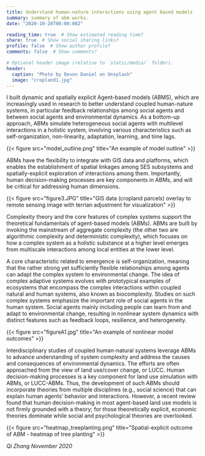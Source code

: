 ```yaml
---
title: Understand human-nature interactions using agent based models
summary: summary of abm works.
date: "2020-10-28T00:00:00Z"

reading_time: true  # Show estimated reading time?
share: true  # Show social sharing links?
profile: false  # Show author profile?
comments: false  # Show comments?

# Optional header image (relative to `static/media/` folder).
header:
  caption: "Photo by Devon Daniel on Unsplash"
  image: "cropland1.jpg"
---
```


I built dynamic and spatially explicit Agent-based models (ABMS), which are increasingly used in research to better understand coupled human-nature systems, in particular feedback relationships among social agents and between social agents and environmental dynamics. As a bottom-up approach, ABMs simulate heterogeneous social agents with multilevel interactions in a holistic system, involving various characteristics such as self-organization, non-linearity, adaptation, learning, and time lags. 

{{< figure src="model_outline.png" title="An example of model outline" >}}

ABMs have the flexibility to integrate with GIS data and platforms, which enables the establishment of spatial linkages among SES subsystems and spatially-explicit exploration of interactions among them. Importantly, human decision-making processes are key components in ABMs, and will be critical for addressing human dimensions.

{{< figure src="figure3.JPG" title="GIS data (cropland parcels) overlay to remote sensing image with terrian adjustment for visualization" >}}

Complexity theory and the core features of complex systems support the theoretical fundamentals of agent-based models (ABMs). ABMs are built by invoking the mainstream of aggregate complexity (the other two are algorithmic complexity and deterministic complexity), which focuses on how a complex system as a holistic substance at a higher level emerges from multiscale interactions among local entities at the lower level. 

A core characteristic related to emergence is self-organization, meaning that the rather strong yet sufficiently flexible relationships among agents can adapt the complex system to environmental change. The idea of complex adaptive systems evolves with prototypical examples of ecosystems that encompass the complex interactions within coupled natural and human systems, also known as biocomplexity. Studies on such complex systems emphasize the important role of social agents in the human system. Social agents mainly including people can learn from and adapt to environmental change, resulting in nonlinear system dynamics with distinct features such as feedback loops, resilience, and heterogeneity.  

{{< figure src="figureA1.jpg" title="An example of nonlinear model outcomes" >}}

Interdisciplinary studies of coupled human-natural systems leverage ABMs to advance understanding of system complexity and address the causes and consequences of environmental dynamics. The efforts are often approached from the view of land use/cover change, or LUCC. Human decision-making processes is a key component for land use simulation with ABMs, or LUCC-ABMs. Thus, the development of such ABMs should incorporate theories from multiple disciplines (e.g., social science) that can explain human agents’ behavior and interactions. However, a recent review found that human decision-making in most agent-based land use models is not firmly grounded with a theory; for those theoretically explicit, economic theories dominate while social and psychological theories are overlooked.

{{< figure src="heatmap_treeplanting.png" title="Spatial-explicit outcome of ABM - heatmap of tree planting" >}}

*Qi Zhang*
*November 2020*




